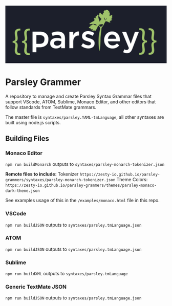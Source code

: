 ![Parsley Logo](../assets/parsley-logo.png)

# Parsley Grammer

A repository to manage and create Parsley Syntax Grammar files that support VScode, ATOM, Sublime, Monaco Editor, and other editors that follow standards from TextMate grammars.

The master file is `syntaxes/parsley.YAML-tmLanguage`, all other syntaxes are built using node.js scripts.

## Building Files

### Monaco Editor

`npm run buildMonarch` outputs to `syntaxes/parsley-monarch-tokenizer.json`

**Remote files to include:**
Tokenizer `https://zesty-io.github.io/parsley-grammers/syntaxes/parsley-monarch-tokenizer.json`
Theme Colors: `https://zesty-io.github.io/parsley-grammers/themes/parsley-monaco-dark-theme.json`

See examples usage of this in the `/examples/monaco.html` file in this repo.

### VSCode

`npm run buildJSON` outputs to `syntaxes/parsley.tmLanguage.json`

### ATOM

`npm run buildJSON` outputs to `syntaxes/parsley.tmLanguage.json`

### Sublime

`npm run buildXML` outputs to `syntaxes/parsley.tmLanguage`

### Generic TextMate JSON

`npm run buildJSON` outputs to `syntaxes/parsley.tmLanguage.json`
